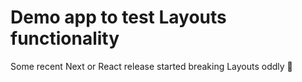 # Demo app to test Layouts functionality

Some recent Next or React release started breaking Layouts oddly 🤔
